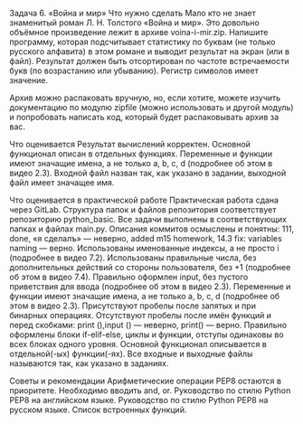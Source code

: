 Задача 6. «Война и мир»
Что нужно сделать
Мало кто не знает знаменитый роман Л. Н. Толстого «Война и мир». Это довольно объёмное произведение лежит в архиве voina-i-mir.zip. Напишите программу, которая подсчитывает статистику по буквам (не только русского алфавита) в этом романе и выводит результат на экран (или в файл). Результат должен быть отсортирован по частоте встречаемости букв (по возрастанию или убыванию). Регистр символов имеет значение.

Архив можно распаковать вручную, но, если хотите, можете изучить документацию по модулю zipfile (можно использовать и другой модуль) и попробовать написать код, который будет распаковывать архив за вас.

Что оценивается
Результат вычислений корректен.
Основной функционал описан в отдельных функциях.
Переменные и функции имеют значащие имена, а не только a, b, c, d (подробнее об этом в видео 2.3).
Входной файл назван так, как указано в задании, выходной файл имеет значащее имя.


Что оценивается в практической работе
Практическая работа сдана через GitLab.
Структура папок и файлов репозитория соответствует репозиторию python_basic.
Все задачи выполнены в соответствующих папках и файлах main.py.
Описания коммитов осмыслены и понятны: 111, done, «я сделалъ» — неверно, added m15 homework, 14.3 fix: variables naming — верно.
Использованы именованные индексы, а не просто i (подробнее в видео 7.2).
Использованы правильные числа, без дополнительных действий со стороны пользователя, без +1 (подробнее об этом в видео 7.4).
Правильно оформлен input, без пустого приветствия для ввода (подробнее об этом в видео 2.3).
Переменные и функции имеют значащие имена, а не только a, b, c, d (подробнее об этом в видео 2.3).
Присутствуют пробелы после запятых и при бинарных операциях.
Отсутствуют пробелы после имён функций и перед скобками: print (),input () — неверно, print() — верно.
Правильно оформлены блоки if-elif-else, циклы и функции, отступы одинаковы во всех блоках одного уровня.
Основной функционал описывается в отдельной(-ых) функции(-ях).
Все входные и выходные файлы называются так, как указано в заданиях.


Советы и рекомендации
Арифметические операции PEP8 остаются в приоритете. Необходимо вводить and, or.
Руководство по стилю Python PEP8 на английском языке.
Руководство по стилю Python PEP8 на русском языке.
Список встроенных функций.